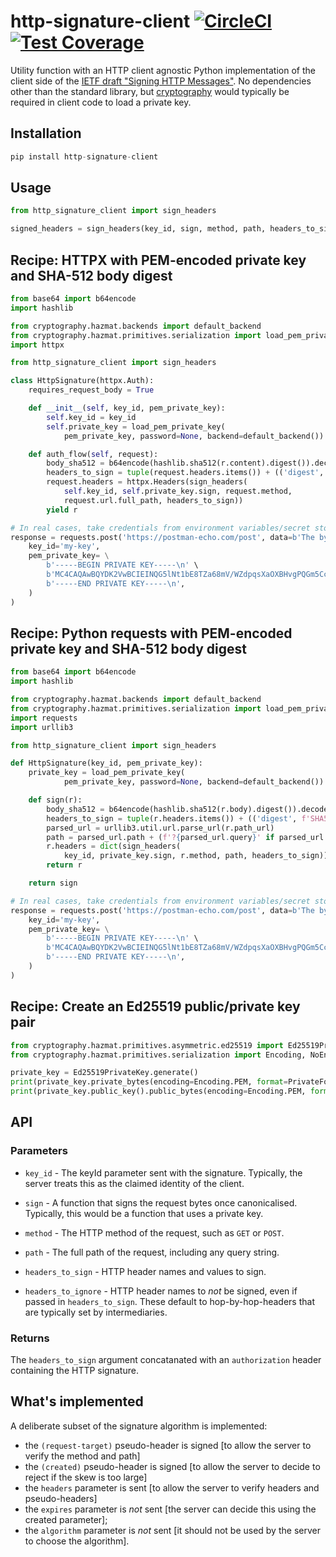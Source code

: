 # http-signature-client  [![CircleCI](https://circleci.com/gh/michalc/python-http-signature-client.svg?style=shield)](https://circleci.com/gh/michalc/python-http-signature-client) [![Test Coverage](https://api.codeclimate.com/v1/badges/fcf6ed3ac0c04d3878a8/test_coverage)](https://codeclimate.com/github/michalc/python-http-signature-client/test_coverage)

Utility function with an HTTP client agnostic Python implementation of the client side of the [IETF draft "Signing HTTP Messages"](https://tools.ietf.org/html/draft-ietf-httpbis-message-signatures-00). No dependencies other than the standard library, but [cryptography](https://github.com/pyca/cryptography) would typically be required in client code to load a private key.


## Installation

```python
pip install http-signature-client
```

## Usage

```python
from http_signature_client import sign_headers

signed_headers = sign_headers(key_id, sign, method, path, headers_to_sign)
```

## Recipe: HTTPX with PEM-encoded private key and SHA-512 body digest

```python
from base64 import b64encode
import hashlib

from cryptography.hazmat.backends import default_backend
from cryptography.hazmat.primitives.serialization import load_pem_private_key
import httpx

from http_signature_client import sign_headers

class HttpSignature(httpx.Auth):
    requires_request_body = True

    def __init__(self, key_id, pem_private_key):
        self.key_id = key_id
        self.private_key = load_pem_private_key(
            pem_private_key, password=None, backend=default_backend())

    def auth_flow(self, request):
        body_sha512 = b64encode(hashlib.sha512(r.content).digest()).decode('ascii')
        headers_to_sign = tuple(request.headers.items()) + (('digest', f'SHA512={body_sha512}'),)
        request.headers = httpx.Headers(sign_headers(
            self.key_id, self.private_key.sign, request.method,
            request.url.full_path, headers_to_sign))
        yield r

# In real cases, take credentials from environment variables/secret store
response = requests.post('https://postman-echo.com/post', data=b'The bytes', auth=HttpSignature(
    key_id='my-key',
    pem_private_key= \
        b'-----BEGIN PRIVATE KEY-----\n' \
        b'MC4CAQAwBQYDK2VwBCIEINQG5lNt1bE8TZa68mV/WZdpqsXaOXBHvgPQGm5CcjHp\n' \
        b'-----END PRIVATE KEY-----\n',
    )
)
```


## Recipe: Python requests with PEM-encoded private key and SHA-512 body digest

```python
from base64 import b64encode
import hashlib

from cryptography.hazmat.backends import default_backend
from cryptography.hazmat.primitives.serialization import load_pem_private_key
import requests
import urllib3

from http_signature_client import sign_headers

def HttpSignature(key_id, pem_private_key):
    private_key = load_pem_private_key(
            pem_private_key, password=None, backend=default_backend())

    def sign(r):
        body_sha512 = b64encode(hashlib.sha512(r.body).digest()).decode('ascii')
        headers_to_sign = tuple(r.headers.items()) + (('digest', f'SHA512={body_sha512}'),)
        parsed_url = urllib3.util.url.parse_url(r.path_url)
        path = parsed_url.path + (f'?{parsed_url.query}' if parsed_url.query else '')
        r.headers = dict(sign_headers(
            key_id, private_key.sign, r.method, path, headers_to_sign))
        return r

    return sign

# In real cases, take credentials from environment variables/secret store
response = requests.post('https://postman-echo.com/post', data=b'The bytes', auth=HttpSignature(
    key_id='my-key',
    pem_private_key= \
        b'-----BEGIN PRIVATE KEY-----\n' \
        b'MC4CAQAwBQYDK2VwBCIEINQG5lNt1bE8TZa68mV/WZdpqsXaOXBHvgPQGm5CcjHp\n' \
        b'-----END PRIVATE KEY-----\n',
    )
)
```


## Recipe: Create an Ed25519 public/private key pair

```python
from cryptography.hazmat.primitives.asymmetric.ed25519 import Ed25519PrivateKey
from cryptography.hazmat.primitives.serialization import Encoding, NoEncryption, PrivateFormat, PublicFormat

private_key = Ed25519PrivateKey.generate()
print(private_key.private_bytes(encoding=Encoding.PEM, format=PrivateFormat.PKCS8, encryption_algorithm=NoEncryption()))
print(private_key.public_key().public_bytes(encoding=Encoding.PEM, format=PublicFormat.SubjectPublicKeyInfo))
```


## API

### Parameters

- `key_id` - The keyId parameter sent with the signature. Typically, the server treats this as the claimed identity of the client.

- `sign` - A function that signs the request bytes once canonicalised. Typically, this would be a function that uses a private key.

- `method` - The HTTP method of the request, such as `GET` or `POST`.

- `path` - The full path of the request, including any query string.

- `headers_to_sign` - HTTP header names and values to sign.

- `headers_to_ignore` - HTTP header names to _not_ be signed, even if passed in `headers_to_sign`. These default to hop-by-hop-headers that are typically set by intermediaries.

### Returns

The `headers_to_sign` argument concatanated with an `authorization` header containing the HTTP signature.


## What's implemented

A deliberate subset of the signature algorithm is implemented:

- the `(request-target)` pseudo-header is signed [to allow the server to verify the method and path]
- the `(created)` pseudo-header is signed [to allow the server to decide to reject if the skew is too large]
- the `headers` parameter is sent [to allow the server to verify headers and pseudo-headers]
- the `expires` parameter is _not_ sent [the server can decide this using the created parameter];
- the `algorithm` parameter is _not_ sent [it should not be used by the server to choose the algorithm].
